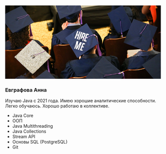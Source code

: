 ![Фото](img/original.jpeg)
### Евграфова Анна 

Изучаю Java c 2021 года. Имею хорошие аналитические способности. Легко обучаюсь. Хорошо работаю в коллективе.

- Java Core
- ООП
- Java Multithreading
- Java Collections
- Stream API
- Основы SQL (PostgreSQL)
- Git